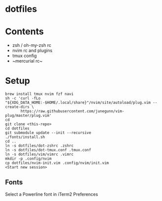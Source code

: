 # dotfiles
# Contents
- zsh / oh-my-zsh rc
- nvim rc and plugins
- tmux config
- ~mercurial rc~

# Setup
```
brew install tmux nvim fzf navi
sh -c 'curl -fLo "${XDG_DATA_HOME:-$HOME/.local/share}"/nvim/site/autoload/plug.vim --create-dirs \
       https://raw.githubusercontent.com/junegunn/vim-plug/master/plug.vim'
cd
git clone <this-repo>
cd dotfiles
git submodule update --init --recursive
./fonts/install.sh
cd ..
ln -s dotfiles/dot-zshrc .zshrc
ln -s dotfiles/dot-tmux.conf .tmux.conf
ln -s dotfiles/vim/vimrc .vimrc
mkdir -p .config/nvim
cp dotfiles/nvim-init.vim .config/nvim/init.vim
<Start new session>
```

## Fonts

Select a Powerline font in iTerm2 Preferences

